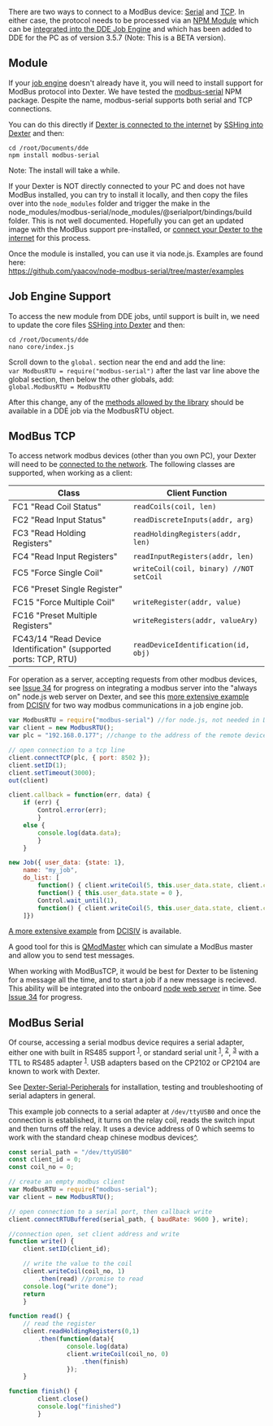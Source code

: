 There are two ways to connect to a ModBus device: <a href="#modbus-serial">Serial</a> and <a href="#modbus-tcp">TCP</a>. In either case, the protocol needs to be processed via an <a href="#module">NPM Module</a> which can be <a href="#job-engine-support">integrated into the DDE Job Engine</a> and which has been added to DDE for the PC as of version 3.5.7 (Note: This is a BETA version). 

## Module
If your [job engine](DDE#dde-on-dexter) doesn't already have it, you will need to install support for ModBus protocol into Dexter. We have tested the [modbus-serial](https://www.npmjs.com/package/modbus-serial) NPM package. Despite the name, modbus-serial supports both serial and TCP connections.

You can do this directly if [Dexter is connected to the internet](Dexter-Networking#internet-access) by [SSHing into Dexter](Dexter-Networking#shell-access-via-ssh) and then:
````
cd /root/Documents/dde
npm install modbus-serial
````
Note: The install will take a while. 

If your Dexter is NOT directly connected to your PC and does not have ModBus installed, you can try to install it locally, and then copy the files over into the `node_modules` folder and trigger the make in the node_modules/modbus-serial/node_modules/@serialport/bindings/build folder. This is not well documented. Hopefully you can get an updated image with the ModBus support pre-installed, or [connect your Dexter to the internet](Dexter-Networking#internet-access) for this process.

Once the module is installed, you can use it via node.js. Examples are found here:<br>
https://github.com/yaacov/node-modbus-serial/tree/master/examples

## Job Engine Support

To access the new module from DDE jobs, until support is built in, we need to update the core files [SSHing into Dexter](Dexter-Networking#shell-access-via-ssh) and then:
````
cd /root/Documents/dde
nano core/index.js
````
Scroll down to the `global.` section near the end and add the line:<br>
`var ModbusRTU = require("modbus-serial")`
after the last var line above the global section, then below the other globals, add:<br>
`global.ModbusRTU = ModbusRTU`

After this change, any of the [methods allowed by the library](https://github.com/JamesNewton/node-modbus-serial/tree/patch-1#these-classes-are-implemented) should be available in a DDE job via the ModbusRTU object.


## ModBus TCP

To access network modbus devices (other than you own PC), your Dexter will need to be [connected to the network](Dexter-Networking#internet-access). 
The following classes are supported, when working as a client:

| Class | Client Function |
|-------|----------|
| FC1 "Read Coil Status" | `readCoils(coil, len)` |
| FC2 "Read Input Status" | `readDiscreteInputs(addr, arg)` |
| FC3 "Read Holding Registers" | `readHoldingRegisters(addr, len) ` |
| FC4 "Read Input Registers" | `readInputRegisters(addr, len) ` |
| FC5 "Force Single Coil" | `writeCoil(coil, binary) //NOT setCoil` |
| FC6 "Preset Single Register"
| FC15 "Force Multiple Coil" | `writeRegister(addr, value)` |
| FC16 "Preset Multiple Registers" | `writeRegisters(addr, valueAry)` |
| FC43/14 "Read Device Identification" (supported ports: TCP, RTU) | `readDeviceIdentification(id, obj)` |

For operation as a server, accepting requests from other modbus devices, see [Issue 34](https://github.com/HaddingtonDynamics/Dexter/issues/84) for progress on integrating a modbus server into the "always on" node.js web server on Dexter, and see this [more extensive example](https://github.com/HaddingtonDynamics/Dexter/blob/StepAngles/Firmware/dde_apps/modbus_test.dde) from [DCISIV](www.dcisiv.com.au) for two way modbus communications in a job engine job. 

````js
var ModbusRTU = require("modbus-serial") //for node.js, not needed in DDE
var client = new ModbusRTU();
var plc = "192.168.0.177"; //change to the address of the remote device.

// open connection to a tcp line
client.connectTCP(plc, { port: 8502 });
client.setID(1);
client.setTimeout(3000);
out(client)

client.callback = function(err, data) {
	if (err) {
    	Control.error(err);
        }
    else {
        console.log(data.data);
        }
    }

new Job({ user_data: {state: 1},
    name: "my_job",
    do_list: [
    	function() { client.writeCoil(5, this.user_data.state, client.callback)},
        function() { this.user_data.state = 0 },
        Control.wait_until(1),
    	function() { client.writeCoil(5, this.user_data.state, client.callback)},
    ]})

````

[A more extensive example](https://github.com/HaddingtonDynamics/Dexter/blob/StepAngles/Firmware/dde_apps/modbus_test.dde) from [DCISIV](www.dcisiv.com.au) is available.

A good tool for this is [QModMaster](https://sourceforge.net/projects/qmodmaster/) which can simulate a ModBus master and allow you to send test messages. 

When working with ModBusTCP, it would be best for Dexter to be listening for a message all the time, and to start a job if a new message is recieved. This ability will be integrated into the onboard [node web server](nodejs-webserver) in time. See [Issue 34](https://github.com/HaddingtonDynamics/Dexter/issues/84) for progress.

## ModBus Serial

Of course, accessing a serial modbus device requires a serial adapter, either one with built in RS485 support <sup>[1](https://www.amazon.com/dp/B0721BB8PQ)</sup>, or standard serial unit <sup>[1](https://www.tindie.com/products/Power_Modules/miniature-micro-usb-serial-uart-ttl-33v-5v-out/)</sup>, <sup>[2](http://massmind.ecomorder.com/techref/ecomprice.asp?p=416063)</sup>, <sup>[3](https://www.tindie.com/products/CircuitGizmos3/multiple-usb-serial-interface/)</sup> with a TTL to RS485 adapter <sup>[1](https://www.digitspace.com/ttl-to-rs485module-rs485-to-ttl-uart)</sup>. USB adapters based on the CP2102 or CP2104 are known to work with Dexter. 

See [Dexter-Serial-Peripherals](Dexter-Serial-Peripherals) for installation, testing and troubleshooting of serial adapters in general. 

This example job connects to a serial adapter at `/dev/ttyUSB0` and once the connection is established, it turns on the relay coil, reads the switch input and then turns off the relay. It uses a device address of 0 which seems to work with the standard cheap chinese modbus devices<a href="https://www.aliexpress.com/item/4000014522532.html">^</a>.

````js
const serial_path = "/dev/ttyUSB0"
const client_id = 0;
const coil_no = 0;

// create an empty modbus client
var ModbusRTU = require("modbus-serial");
var client = new ModbusRTU();

// open connection to a serial port, then callback write
client.connectRTUBuffered(serial_path, { baudRate: 9600 }, write);

//connection open, set client address and write
function write() {
    client.setID(client_id);

    // write the value to the coil
    client.writeCoil(coil_no, 1)
        .then(read) //promise to read
    console.log("write done");
    return
    }

function read() {
    // read the register
    client.readHoldingRegisters(0,1)
        .then(function(data){
                console.log(data)
                client.writeCoil(coil_no, 0)
                    .then(finish)
                });
    }

function finish() {
        client.close()
        console.log("finished")
        }


````